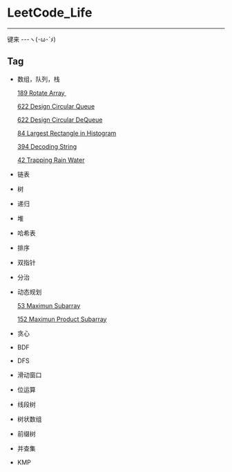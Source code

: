 # LeetCode_Life
---
键来
---ヽ(･ω･´ﾒ)
## Tag

- 数组，队列，栈

    [189 Rotate Array ](https://github.com/Hyperion-shuo/LeetCode_Life/blob/master/2020_09_06/189%20%E6%97%8B%E8%BD%AC%E6%95%B0%E7%BB%84.md)
    
    [622 Design Circular Queue](https://github.com/Hyperion-shuo/LeetCode_Life/blob/master/2020_09_08/622%20Desigh%20Circular%20Queue.md)
    
    [622 Design Circular DeQueue](https://github.com/Hyperion-shuo/LeetCode_Life/blob/master/2020_09_08/622%20Desigh%20Circular%20Queue.md)
    
    [84 Largest Rectangle in Histogram](https://github.com/Hyperion-shuo/LeetCode_Life/blob/master/2020_09_08/84%20Largest%20Rectangle%20in%20Histogram.md)
    
    [394 Decoding String](https://github.com/Hyperion-shuo/LeetCode_Life/blob/master/2020_09_10/394%20Decoding%20String.md)
    
    [42 Trapping Rain Water](https://github.com/Hyperion-shuo/LeetCode_Life/blob/master/2020_09_09/42.%20Trapping%20Rain%20Water.md)

- 链表
- 树
- 递归
- 堆
- 哈希表
- 排序
- 双指针
- 分治
- 动态规划
    
    [53 Maximun Subarray](https://github.com/Hyperion-shuo/LeetCode_Life/blob/master/2020_09_07/53%20Maximum%20Subarray.md)
    
    [152 Maximun Product Subarray ](https://leetcode-cn.com/problems/maximum-product-subarray/)
    
- 贪心
- BDF
- DFS
- 滑动窗口
- 位运算
- 线段树
- 树状数组
- 前缀树
- 并查集
- KMP
